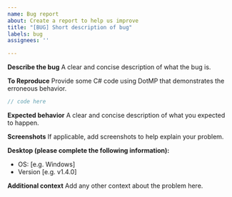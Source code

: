 ```yaml
---
name: Bug report
about: Create a report to help us improve
title: "[BUG] Short description of bug"
labels: bug
assignees: ''

---
```


**Describe the bug**
A clear and concise description of what the bug is.

**To Reproduce**
Provide some C# code using DotMP that demonstrates the erroneous behavior.
```cs
// code here
```

**Expected behavior**
A clear and concise description of what you expected to happen.

**Screenshots**
If applicable, add screenshots to help explain your problem.

**Desktop (please complete the following information):**
 - OS: [e.g. Windows]
 - Version [e.g. v1.4.0]

**Additional context**
Add any other context about the problem here.

